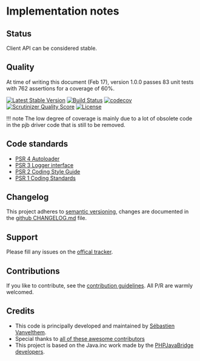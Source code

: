 # Implementation notes

## Status

Client API can be considered stable. 

## Quality 

At time of writing this document (Feb 17), version 1.0.0 passes 83 unit tests 
with 762 assertions for a coverage of 60%. 

[![Latest Stable Version](https://poser.pugx.org/soluble/japha/v/stable.svg)](https://packagist.org/packages/soluble/japha)
[![Build Status](https://travis-ci.org/belgattitude/soluble-japha.svg?branch=master)](https://travis-ci.org/belgattitude/soluble-japha)
[![codecov](https://codecov.io/gh/belgattitude/soluble-japha/branch/master/graph/badge.svg)](https://codecov.io/gh/belgattitude/soluble-japha)
[![Scrutinizer Quality Score](https://scrutinizer-ci.com/g/belgattitude/soluble-japha/badges/quality-score.png?s=6f3ab91f916bf642f248e82c29857f94cb50bb33)](https://scrutinizer-ci.com/g/belgattitude/soluble-japha/)
[![License](https://poser.pugx.org/soluble/japha/license.png)](https://packagist.org/packages/soluble/japha)

!!! note
    The low degree of coverage is mainly due to a lot of obsolete code 
    in the pjb driver code that is still to be removed.

## Code standards

* [PSR 4 Autoloader](https://github.com/php-fig/fig-standards/blob/master/accepted/PSR-4-autoloader.md)
* [PSR 3 Logger interface](https://github.com/php-fig/fig-standards/blob/master/accepted/PSR-3-logger-interface.md)
* [PSR 2 Coding Style Guide](https://github.com/php-fig/fig-standards/blob/master/accepted/PSR-2-coding-style-guide.md)
* [PSR 1 Coding Standards](https://github.com/php-fig/fig-standards/blob/master/accepted/PSR-1-basic-coding-standard.md)

## Changelog
 
This project adheres to [semantic versioning](http://semver.org/), 
changes are documented in the [github CHANGELOG.md](https://github.com/belgattitude/soluble-japha/blob/master/CHANGELOG.md) file.   


## Support

Please fill any issues on the [offical tracker](https://github.com/belgattitude/soluble-japha/issues). 

## Contributions

If you like to contribute, see the [contribution guidelines](https://github.com/belgattitude/soluble-japha/blob/master/CONTRIBUTING.md). 
All P/R are warmly welcomed. 

## Credits

* This code is principally developed and maintained by [Sébastien Vanvelthem](https://github.com/belgattitude).
* Special thanks to [all of these awesome contributors](https://github.com/belgattitude/soluble-japha/network/members)
* This project is based on the Java.inc work made by the [PHPJavaBridge developers](http://php-java-bridge.sourceforge.net/pjb/contact.php#code_contrib). 
